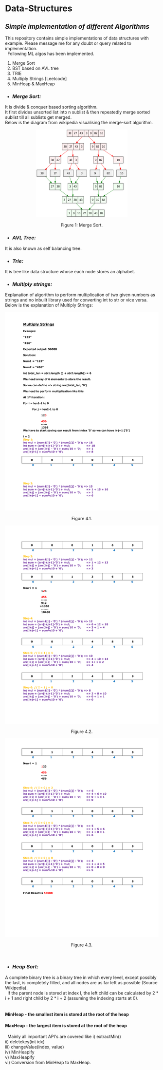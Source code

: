 # Data-Structures
## *_Simple implementation of different Algorithms_*

This repository contains simple implementations of data structures with example. Please message me for any doubt or query related to implementation.<br />
&nbsp;
Following ML algos has been implemented.<br />
1. Merge Sort
2. BST based on AVL tree
3. TRIE
4. Multiply Strings [Leetcode]
5. MinHeap & MaxHeap

* ### *Merge Sort:*
It is divide & conquer based sorting algorithm.<br />
It first divides unsorted list into n sublist & then repeatedly merge sorted sublist till all sublists get merged.<br />
Below is the diagram from wikipedia visualising the merge-sort algorithm.

<p align="center">
  <img src="https://github.com/mayur-aggarwal/Data-Structures/blob/master/300px-Merge_sort_algorithm_diagram.svg.png">
</p>
<p align="center">Figure 1: Merge Sort.</p>

* ### *AVL Tree:*
It is also known as self balancing tree.

* ### *Trie:*
It is tree like data structure whose each node stores an alphabet.

* ### *Multiply strings:*
Explanation of algorithm to perform multiplication of two given numbers as strings and no inbuilt library used for converting int to str or vice versa.<br />
Below is the explanation of Multiply Strings:
<p align="center">
  <img src="https://github.com/mayur-aggarwal/Data-Structures/blob/master/MultiplyStrings_png/Multiply_Strings_1.png">
</p>
<p align="center">Figure 4.1.</p>

<p align="center">
  <img src="https://github.com/mayur-aggarwal/Data-Structures/blob/master/MultiplyStrings_png/Multiply_Strings_2.png">
</p>
<p align="center">Figure 4.2.</p>

<p align="center">
  <img src="https://github.com/mayur-aggarwal/Data-Structures/blob/master/MultiplyStrings_png/Multiply_Strings_3.png">
</p>
<p align="center">Figure 4.3.</p>

&nbsp;
* ### *Heap Sort:*
A complete binary tree is a binary tree in which every level, except possibly the last, is completely filled, and all nodes are as far left as possible (Source Wikipedia).<br />
&nbsp;
If the parent node is stored at index I, the left child can be calculated by 2 * i + 1 and right child by 2 * i + 2 (assuming the indexing starts at 0).<br />
&nbsp;
#### MinHeap - the smallest item is stored at the root of the heap<br />
#### MaxHeap - the largest item is stored at the root of the heap<br />
&nbsp;
Mainly all important API's are covered like
i) extractMin()<br />
ii) deletekey(int idx)<br />
iii) changeValue(index, value)<br />
iv) MinHeapify<br />
v) MaxHeapify<br />
vi) Conversion from MinHeap to MaxHeap.<br />
&nbsp;
